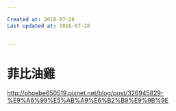 ```yaml
---

Created at: 2016-07-28
Last updated at: 2016-07-28


---
```


# 菲比油雞


http://phoebe650519.pixnet.net/blog/post/326945829-%E9%A6%99%E5%AB%A9%E6%B2%B9%E9%9B%9E

